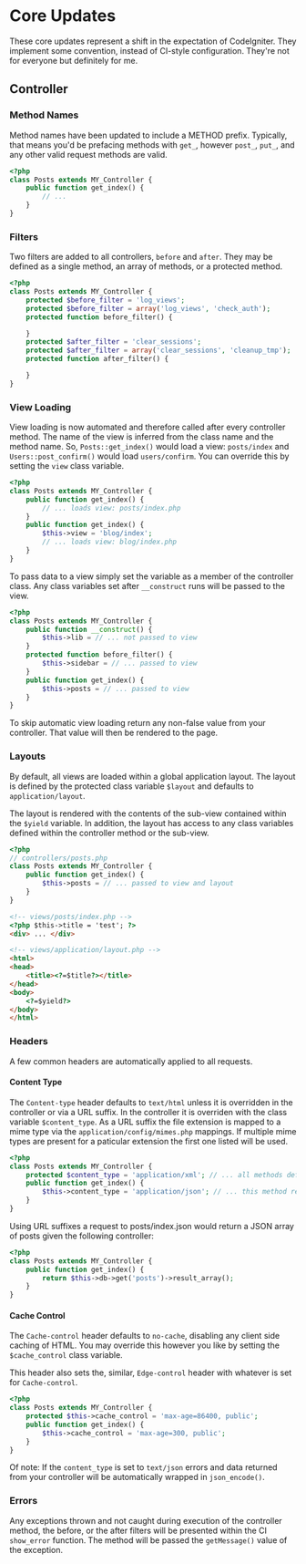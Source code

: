 # Core Updates

These core updates represent a shift in the expectation of CodeIgniter. They implement some convention, instead of CI-style configuration. They're not for everyone but definitely for me.

## Controller

### Method Names

Method names have been updated to include a METHOD prefix. Typically, that means you'd be prefacing methods with `get_`, however `post_`, `put_`, and any other valid request methods are valid.

```php
<?php
class Posts extends MY_Controller {
    public function get_index() {
        // ...
    }
}
```

### Filters

Two filters are added to all controllers, `before` and `after`. They may be defined as a single method, an array of methods, or a protected method.

```php
<?php
class Posts extends MY_Controller {
    protected $before_filter = 'log_views';
    protected $before_filter = array('log_views', 'check_auth');
    protected function before_filter() {

    }
    protected $after_filter = 'clear_sessions';
    protected $after_filter = array('clear_sessions', 'cleanup_tmp');
    protected function after_filter() {

    }
}
```

### View Loading

View loading is now automated and therefore called after every controller method. The name of the view is inferred from the class name and the method name. So, `Posts::get_index()` would load a view: `posts/index` and `Users::post_confirm()` would load `users/confirm`. You can override this by setting the `view` class variable.

```php
<?php
class Posts extends MY_Controller {
    public function get_index() {
        // ... loads view: posts/index.php
    }
    public function get_index() {
        $this->view = 'blog/index';
        // ... loads view: blog/index.php
    }
}
```

To pass data to a view simply set the variable as a member of the controller class. Any class variables set after `__construct` runs will be passed to the view.

```php
<?php
class Posts extends MY_Controller {
    public function __construct() {
        $this->lib = // ... not passed to view
    }
    protected function before_filter() {
        $this->sidebar = // ... passed to view
    }
    public function get_index() {
        $this->posts = // ... passed to view
    }
}
```

To skip automatic view loading return any non-false value from your controller. That value will then be rendered to the page.

### Layouts

By default, all views are loaded within a global application layout. The layout is defined by the protected class variable `$layout` and defaults to `application/layout`.

The layout is rendered with the contents of the sub-view contained within the `$yield` variable. In addition, the layout has access to any class variables defined within the controller method or the sub-view.

```php
<?php
// controllers/posts.php
class Posts extends MY_Controller {
    public function get_index() {
        $this->posts = // ... passed to view and layout
    }
}
```

```html
<!-- views/posts/index.php -->
<?php $this->title = 'test'; ?>
<div> ... </div>
```

```html
<!-- views/application/layout.php -->
<html>
<head>
    <title><?=$title?></title>
</head>
<body>
    <?=$yield?>
</body>
</html>
```

### Headers

A few common headers are automatically applied to all requests.

#### Content Type

The `Content-type` header defaults to `text/html` unless it is overridden in the controller or via a URL suffix. In the controller it is overriden with the class variable `$content_type`. As a URL suffix the file extension is mapped to a mime type via the `application/config/mimes.php` mappings. If multiple mime types are present for a paticular extension the first one listed will be used.

```php
<?php
class Posts extends MY_Controller {
    protected $content_type = 'application/xml'; // ... all methods default to xml
    public function get_index() {
        $this->content_type = 'application/json'; // ... this method returns JSON
    }
}
```

Using URL suffixes a request to posts/index.json would return a JSON array of posts given the following controller:

```php
<?php
class Posts extends MY_Controller {
    public function get_index() {
        return $this->db->get('posts')->result_array();
    }
}
```

#### Cache Control

The `Cache-control` header defaults to `no-cache`, disabling any client side caching of HTML. You may override this however you like by setting the `$cache_control` class variable.

This header also sets the, similar, `Edge-control` header with whatever is set for `Cache-control`.

```php
<?php
class Posts extends MY_Controller {
    protected $this->cache_control = 'max-age=86400, public';
    public function get_index() {
        $this->cache_control = 'max-age=300, public';
    }
}
```

Of note: If the `content_type` is set to `text/json` errors and data returned
from your controller will be automatically wrapped in `json_encode()`.

### Errors

Any exceptions thrown and not caught during execution of the controller method, the before, or the after filters will be presented within the CI `show_error` function. The method will be passed the `getMessage()` value of the exception.